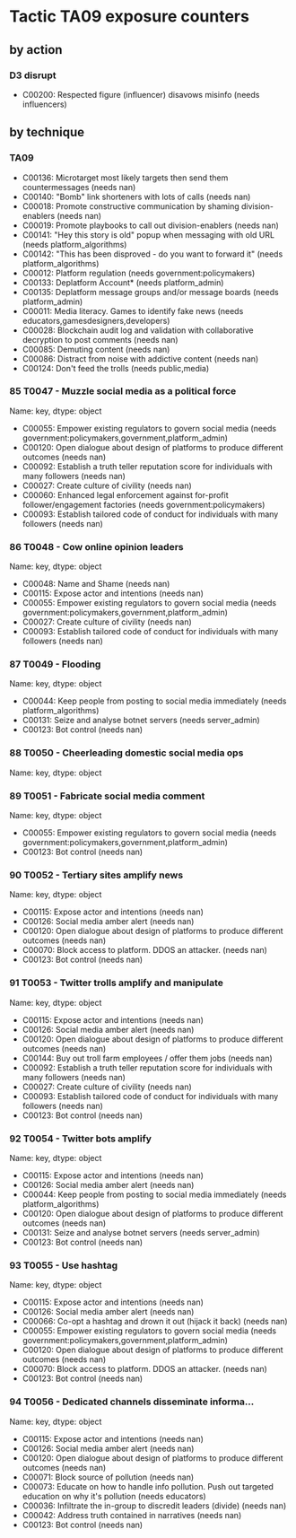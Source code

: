 # Tactic TA09 exposure counters

## by action


### D3 disrupt
* C00200: Respected figure (influencer) disavows misinfo (needs influencers)

## by technique


### TA09
* C00136: Microtarget most likely targets then send them countermessages (needs nan)
* C00140: "Bomb" link shorteners with lots of calls (needs nan)
* C00018: Promote constructive communication by shaming division-enablers (needs nan)
* C00019: Promote playbooks to call out division-enablers (needs nan)
* C00141: "Hey this story is old" popup when messaging with old URL (needs platform_algorithms)
* C00142: "This has been disproved - do you want to forward it" (needs platform_algorithms)
* C00012: Platform regulation (needs government:policymakers)
* C00133: Deplatform Account* (needs platform_admin)
* C00135: Deplatform message groups and/or message boards (needs platform_admin)
* C00011: Media literacy. Games to identify fake news (needs educators,gamesdesigners,developers)
* C00028: Blockchain audit log and validation with collaborative decryption to post comments (needs nan)
* C00085: Demuting content (needs nan)
* C00086: Distract from noise with addictive content (needs nan)
* C00124: Don't feed the trolls (needs public,media)

### 85    T0047 - Muzzle social media as a political force
Name: key, dtype: object
* C00055: Empower existing regulators to govern social media (needs government:policymakers,government,platform_admin)
* C00120: Open dialogue about design of platforms to produce different outcomes (needs nan)
* C00092: Establish a truth teller reputation score for individuals with many followers (needs nan)
* C00027: Create culture of civility (needs nan)
* C00060: Enhanced legal enforcement against for-profit follower/engagement factories (needs government:policymakers)
* C00093: Establish tailored code of conduct for individuals with many followers (needs nan)

### 86    T0048 - Cow online opinion leaders
Name: key, dtype: object
* C00048: Name and Shame (needs nan)
* C00115: Expose actor and intentions (needs nan)
* C00055: Empower existing regulators to govern social media (needs government:policymakers,government,platform_admin)
* C00027: Create culture of civility (needs nan)
* C00093: Establish tailored code of conduct for individuals with many followers (needs nan)

### 87    T0049 - Flooding
Name: key, dtype: object
* C00044: Keep people from posting to social media immediately (needs platform_algorithms)
* C00131: Seize and analyse botnet servers (needs server_admin)
* C00123: Bot control (needs nan)

### 88    T0050 - Cheerleading domestic social media ops
Name: key, dtype: object

### 89    T0051 - Fabricate social media comment
Name: key, dtype: object
* C00055: Empower existing regulators to govern social media (needs government:policymakers,government,platform_admin)
* C00123: Bot control (needs nan)

### 90    T0052 - Tertiary sites amplify news
Name: key, dtype: object
* C00115: Expose actor and intentions (needs nan)
* C00126: Social media amber alert (needs nan)
* C00120: Open dialogue about design of platforms to produce different outcomes (needs nan)
* C00070: Block access to platform. DDOS an attacker. (needs nan)
* C00123: Bot control (needs nan)

### 91    T0053 - Twitter trolls amplify and manipulate
Name: key, dtype: object
* C00115: Expose actor and intentions (needs nan)
* C00126: Social media amber alert (needs nan)
* C00120: Open dialogue about design of platforms to produce different outcomes (needs nan)
* C00144: Buy out troll farm employees / offer them jobs (needs nan)
* C00092: Establish a truth teller reputation score for individuals with many followers (needs nan)
* C00027: Create culture of civility (needs nan)
* C00093: Establish tailored code of conduct for individuals with many followers (needs nan)
* C00123: Bot control (needs nan)

### 92    T0054 - Twitter bots amplify
Name: key, dtype: object
* C00115: Expose actor and intentions (needs nan)
* C00126: Social media amber alert (needs nan)
* C00044: Keep people from posting to social media immediately (needs platform_algorithms)
* C00120: Open dialogue about design of platforms to produce different outcomes (needs nan)
* C00131: Seize and analyse botnet servers (needs server_admin)
* C00123: Bot control (needs nan)

### 93    T0055 - Use hashtag
Name: key, dtype: object
* C00115: Expose actor and intentions (needs nan)
* C00126: Social media amber alert (needs nan)
* C00066: Co-opt a hashtag and drown it out (hijack it back) (needs nan)
* C00055: Empower existing regulators to govern social media (needs government:policymakers,government,platform_admin)
* C00120: Open dialogue about design of platforms to produce different outcomes (needs nan)
* C00070: Block access to platform. DDOS an attacker. (needs nan)
* C00123: Bot control (needs nan)

### 94    T0056 - Dedicated channels disseminate informa...
Name: key, dtype: object
* C00115: Expose actor and intentions (needs nan)
* C00126: Social media amber alert (needs nan)
* C00120: Open dialogue about design of platforms to produce different outcomes (needs nan)
* C00071: Block source of pollution (needs nan)
* C00073: Educate on how to handle info pollution. Push out targeted education on why it's pollution (needs educators)
* C00036: Infiltrate the in-group to discredit leaders (divide) (needs nan)
* C00042: Address truth contained in narratives (needs nan)
* C00123: Bot control (needs nan)
